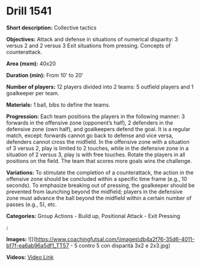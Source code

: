 # Drill 1541

**Short description:**
Collective tactics

**Objectives:**
Attack and defense in situations of numerical disparity: 3 versus 2 and 2 versus 3 Exit situations from pressing. Concepts of counterattack.

**Area (mxm):**
40x20

**Duration (min):**
From 10' to 20'

**Number of players:**
12 players divided into 2 teams: 5 outfield players and 1 goalkeeper per team.

**Materials:**
1 ball, bibs to define the teams.

**Progression:**
Each team positions the players in the following manner: 3 forwards in the offensive zone (opponent’s half), 2 defenders in the defensive zone (own half), and goalkeepers defend the goal. It is a regular match, except: forwards cannot go back to defense and vice versa, defenders cannot cross the midfield. In the offensive zone with a situation of 3 versus 2, play is limited to 2 touches, while in the defensive zone in a situation of 2 versus 3, play is with free touches. Rotate the players in all positions on the field. The team that scores more goals wins the challenge.

**Variations:**
To stimulate the completion of a counterattack, the action in the offensive zone should be concluded within a specific time frame (e.g., 10 seconds). To emphasize breaking out of pressing, the goalkeeper should be prevented from launching beyond the midfield; players in the defensive zone must advance the ball beyond the midfield within a certain number of passes (e.g., 5), etc.

**Categories:**
Group Actions - Build up, Positional Attack - Exit Pressing

**:**


**Images:**
![](https://www.coachingfutsal.com/\images\db4a2f76-35d6-4011-bf7f-ea6ab96a5df1_TT57 - 5 contro 5 con disparità 3x2 e 2x3.jpg)

**Videos:**
[Video Link](https://www.youtube.com/embed/sMjwgtKBfco)

